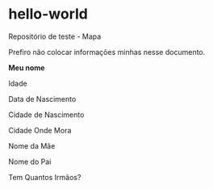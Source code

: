 # hello-world
Repositório de teste - Mapa

Prefiro não colocar informações minhas nesse documento.


<b>Meu nome</b>

Idade

Data de Nascimento

Cidade de Nascimento

Cidade Onde Mora

Nome da Mãe

Nome do Pai

Tem Quantos Irmãos?


